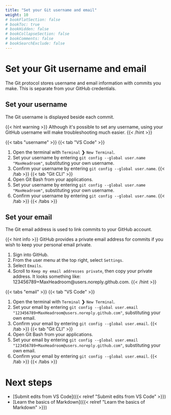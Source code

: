 ```yaml
---
title: "Set your Git username and email"
weight: 10
# bookFlatSection: false
# bookToc: true
# bookHidden: false
# bookCollapseSection: false
# bookComments: false
# bookSearchExclude: false
---
```


# Set your Git username and email

The Git protocol stores username and email information with commits you make. This is separate from your GitHub credentials.

## Set your username

The Git username is displayed beside each commit.

{{< hint warning >}}
Although it's possible to set any username, using your GitHub username will make troubleshooting much easier.
{{< /hint >}}

{{< tabs "username" >}}
{{< tab "VS Code" >}}
1. Open the terminal with `Terminal` ❯ `New Terminal`.
2. Set your username by entering `git config --global user.name "MaxHeadroom"`, substituting your own username.
3. Confirm your username by entering `git config --global user.name`.
{{< /tab >}}
{{< tab "Git CLI" >}}
1. Open Git Bash from your applications.
2. Set your username by entering `git config --global user.name "MaxHeadroom"`, substituting your own username.
3. Confirm your username by entering `git config --global user.name`.
{{< /tab >}}
{{< /tabs >}}

## Set your email

The Git email address is used to link commits to your GitHub account.

{{< hint info >}}
GitHub provides a private email address for commits if you wish to keep your personal email private.

1. Sign into GitHub.
2. From the user menu at the top right, select `Settings`.
3. Select `Emails`.
4. Scroll to `Keep my email addresses private`, then copy your private address. It looks something like: 123456789+MaxHeadroom\@users.noreply.github.com.
{{< /hint >}}

{{< tabs "email" >}}
{{< tab "VS Code" >}}
1. Open the terminal with `Terminal` ❯ `New Terminal`.
2. Set your email by entering `git config --global user.email "123456789+MaxHeadroom@users.noreply.github.com"`, substituting your own email.
3. Confirm your email by entering `git config --global user.email`.
{{< /tab >}}
{{< tab "Git CLI" >}}
1. Open Git Bash from your applications.
2. Set your email by entering `git config --global user.email "123456789+MaxHeadroom@users.noreply.github.com"`, substituting your own email.
3. Confirm your email by entering `git config --global user.email`.
{{< /tab >}}
{{< /tabs >}}

# Next steps

- [Submit edits from VS Code]({{< relref "Submit edits from VS Code" >}})
- [Learn the basics of Markdown]({{< relref "Learn the basics of Markdown" >}})
